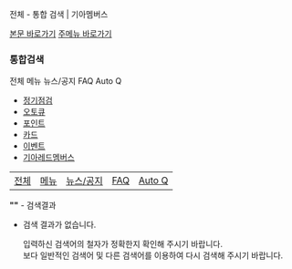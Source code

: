전체 - 통합 검색 | 기아멤버스








 



[본문 바로가기](#content)
[주메뉴 바로가기](#gnb)

### 통합검색



전체
메뉴
뉴스/공지
FAQ
Auto Q

* [정기점검](#none)
* [오토큐](#none)
* [포인트](#none)
* [카드](#none)
* [이벤트](#none)
* [기아레드멤버스](#none)

|  |  |  |  |  |
| --- | --- | --- | --- | --- |
| [전체](#none) | [메뉴](#none) | [뉴스/공지](#none) | [FAQ](#none) | [Auto Q](#none) |

**""** - 검색결과

* 검색 결과가 없습니다.  
    
  입력하신 검색어의 철자가 정확한지 확인해 주시기 바랍니다.   
  보다 일반적인 검색어 및 다른 검색어를 이용하여 다시 검색해 주시기 바랍니다.